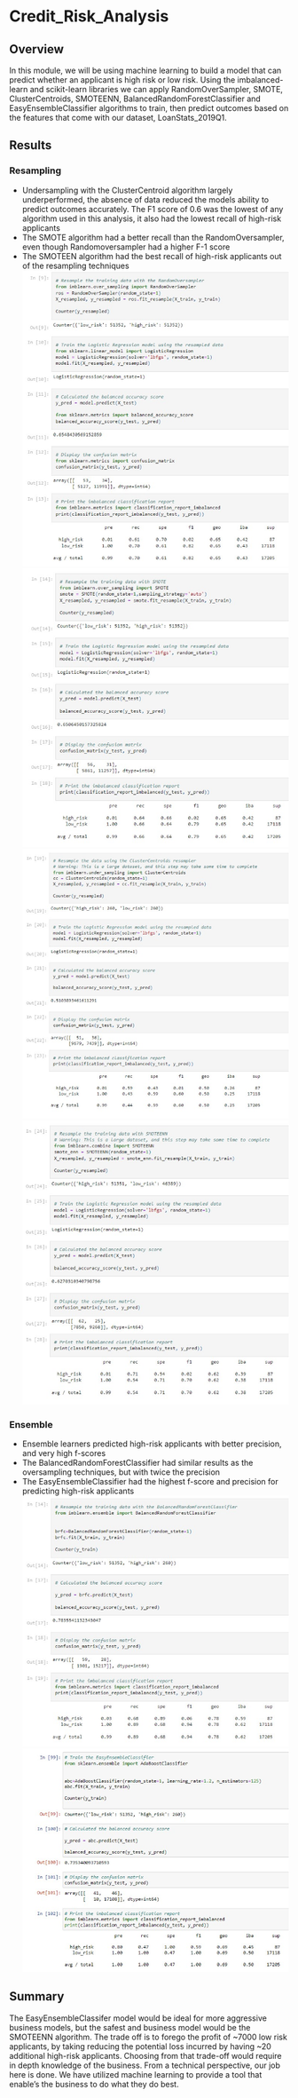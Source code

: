 # Credit_Risk_Analysis

## Overview
In this module, we will be using machine learning to build a model that can predict whether an applicant is high risk or low risk. Using the imbalanced-learn and scikit-learn libraries we can apply RandomOverSampler, SMOTE, ClusterCentroids, SMOTEENN, BalancedRandomForestClassifier and EasyEnsembleClassifier algorithms to train, then predict outcomes based on the features that come with our dataset, LoanStats_2019Q1.
## Results
### Resampling
-	Undersampling with the ClusterCentroid algorithm largely underperformed, the absence of data reduced the models ability to predict outcomes accurately. The F1 score of 0.6 was the lowest of any algorithm used in this analysis, it also had the lowest recall of high-risk applicants
-	The SMOTE algorithm had a better recall than the RandomOversampler, even though Randomoversampler had a higher F-1 score
-	The SMOTEEN algorithm had the best recall of high-risk applicants out of the resampling techniques
![Alt text](RandomOversampling.jpg)
![Alt text](SmoteOversampling.jpg)
![Alt text](ClusterCentroid.jpg)
![Alt text](SMOTEENN.jpg)
### Ensemble
-	Ensemble learners predicted high-risk applicants with better precision, and very high f-scores
-	The BalancedRandomForestClassifier had similar results as the oversampling techniques, but with twice the precision
-	The EasyEnsembleClassifier had the highest f-score and precision for predicting high-risk applicants
![Alt text](BalancedRandomForestClassifier.jpg)
![Alt text](EasyEnsembleClassifier.jpg)


## Summary
The EasyEnsembleClassifer model would be ideal for more aggressive business models, but the safest and business model would be the SMOTEENN algorithm. The trade off is to forego the profit of ~7000 low risk applicants, by taking reducing the potential loss incurred by having ~20 additional high-risk applicants. Choosing from that trade-off would require in depth knowledge of the business. From a technical perspective, our job here is done. We have utilized machine learning to provide a tool that enable’s the business to do what they do best.
